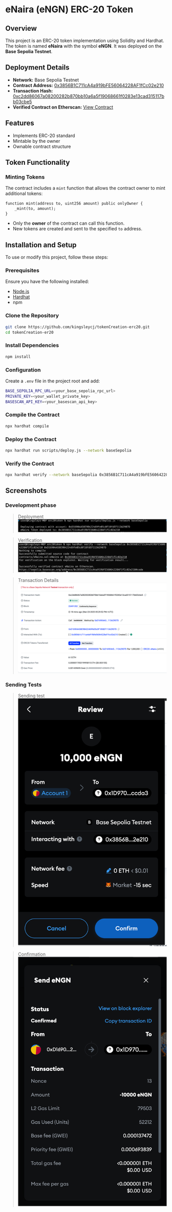 # eNaira (eNGN) ERC-20 Token

## Overview
This project is an ERC-20 token implementation using Solidity and Hardhat. The token is named **eNaira** with the symbol **eNGN**. It was deployed on the **Base Sepolia Testnet**.

## Deployment Details
- **Network:** Base Sepolia Testnet
- **Contract Address:** [0x3856B1C711cA4a919bFE56064228AF1fCc02e210](https://sepolia.basescan.org/address/0x3856B1C711cA4a919bFE56064228AF1fCc02e210)
- **Transaction Hash:** [0xc2dd86067a08200282b870bb10a6a5f19068661f0283e13cad315117bb03cbe5](https://sepolia.basescan.org/tx/0xc2dd86067a08200282b870bb10a6a5f19068661f0283e13cad315117bb03cbe5)
- **Verified Contract on Etherscan:** [View Contract](https://sepolia.basescan.org/address/0x3856B1C711cA4a919bFE56064228AF1fCc02e210#code)

## Features
- Implements ERC-20 standard
- Mintable by the owner
- Ownable contract structure

## Token Functionality
### **Minting Tokens**
The contract includes a `mint` function that allows the contract owner to mint additional tokens:
```solidity
function mint(address to, uint256 amount) public onlyOwner {
    _mint(to, amount);
}
```
- Only the **owner** of the contract can call this function.
- New tokens are created and sent to the specified `to` address.


## Installation and Setup
To use or modify this project, follow these steps:

### Prerequisites
Ensure you have the following installed:
- [Node.js](https://nodejs.org/)
- [Hardhat](https://hardhat.org/)
- npm

### Clone the Repository
```sh
git clone https://github.com/kingsleycj/tokenCreation-erc20.git
cd tokenCreation-er20
```

### Install Dependencies
```sh
npm install
```

### Configuration
Create a `.env` file in the project root and add:
```sh
BASE_SEPOLIA_RPC_URL=<your_base_sepolia_rpc_url>
PRIVATE_KEY=<your_wallet_private_key>
BASESCAN_API_KEY=<your_basescan_api_key>
```

### Compile the Contract
```sh
npx hardhat compile
```

### Deploy the Contract
```sh
npx hardhat run scripts/deploy.js --network baseSepolia
```

### Verify the Contract
```sh
npx hardhat verify --network baseSepolia 0x3856B1C711cA4a919bFE56064228AF1fCc02e210 <owner_address>
```

## Screenshots

### Development phase
 > Deployment 
 ![deployment](<deployment.png>)


> Verification 
![verification](<verification.png>)

> Transaction Details
![Txn Details](<Txn details.png>)

### Sending Tests

> Sending test
![Sending](<sending token.png>)


> Confirmation
![Confirmation](<Completion.png>)